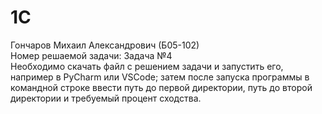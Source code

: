 # 1C
Гончаров Михаил Александрович (Б05-102)
<br>
Номер решаемой задачи: Задача №4
<br>
Необходимо скачать файл с решением задачи и запустить его, например в PyCharm или VSCode; затем после запуска программы в командной строке ввести путь до первой директории, путь до второй директории и требуемый процент сходства.
